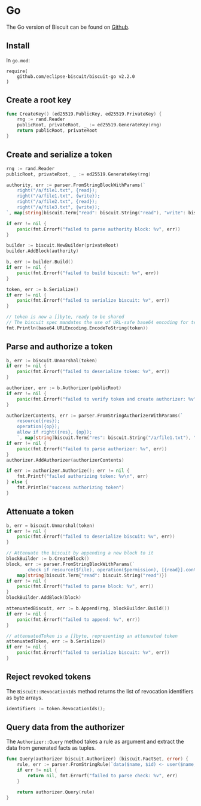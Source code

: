 # Go

The Go version of Biscuit can be found on [Github](https://github.com/eclipse-biscuit/biscuit-go).

## Install

In `go.mod`:

```
require(
    github.com/eclipse-biscuit/biscuit-go v2.2.0
)
```

## Create a root key

```go
func CreateKey() (ed25519.PublicKey, ed25519.PrivateKey) {
	rng := rand.Reader
	publicRoot, privateRoot, _ := ed25519.GenerateKey(rng)
	return publicRoot, privateRoot
}
```

## Create and serialize a token

```go
rng := rand.Reader
publicRoot, privateRoot, _ := ed25519.GenerateKey(rng)

authority, err := parser.FromStringBlockWithParams(`
	right("/a/file1.txt", {read});
	right("/a/file1.txt", {write});
	right("/a/file2.txt", {read});
	right("/a/file3.txt", {write});
`, map[string]biscuit.Term{"read": biscuit.String("read"), "write": biscuit.String("write")})

if err != nil {
	panic(fmt.Errorf("failed to parse authority block: %v", err))
}

builder := biscuit.NewBuilder(privateRoot)
builder.AddBlock(authority)

b, err := builder.Build()
if err != nil {
	panic(fmt.Errorf("failed to build biscuit: %v", err))
}

token, err := b.Serialize()
if err != nil {
	panic(fmt.Errorf("failed to serialize biscuit: %v", err))
}

// token is now a []byte, ready to be shared
// The biscuit spec mandates the use of URL-safe base64 encoding for textual representation:
fmt.Println(base64.URLEncoding.EncodeToString(token))
```

## Parse and authorize a token

```go
b, err := biscuit.Unmarshal(token)
if err != nil {
    panic(fmt.Errorf("failed to deserialize token: %v", err))
}

authorizer, err := b.Authorizer(publicRoot)
if err != nil {
    panic(fmt.Errorf("failed to verify token and create authorizer: %v", err))
}

authorizerContents, err := parser.FromStringAuthorizerWithParams(`
	resource({res});
	operation({op});
	allow if right({res}, {op});
	`, map[string]biscuit.Term{"res": biscuit.String("/a/file1.txt"), "op": biscuit.String("read")})
if err != nil {
	panic(fmt.Errorf("failed to parse authorizer: %v", err))
}
authorizer.AddAuthorizer(authorizerContents)

if err := authorizer.Authorize(); err != nil {
    fmt.Printf("failed authorizing token: %v\n", err)
} else {
    fmt.Println("success authorizing token")
}
```

## Attenuate a token

```go
b, err = biscuit.Unmarshal(token)
if err != nil {
    panic(fmt.Errorf("failed to deserialize biscuit: %v", err))
}

// Attenuate the biscuit by appending a new block to it
blockBuilder := b.CreateBlock()
block, err := parser.FromStringBlockWithParams(`
		check if resource($file), operation($permission), [{read}].contains($permission);`,
	map[string]biscuit.Term{"read": biscuit.String("read")})
if err != nil {
	panic(fmt.Errorf("failed to parse block: %v", err))
}
blockBuilder.AddBlock(block)

attenuatedBiscuit, err := b.Append(rng, blockBuilder.Build())
if err != nil {
    panic(fmt.Errorf("failed to append: %v", err))
}

// attenuatedToken is a []byte, representing an attenuated token
attenuatedToken, err := b.Serialize()
if err != nil {
    panic(fmt.Errorf("failed to serialize biscuit: %v", err))
}
```

## Reject revoked tokens

The `Biscuit::RevocationIds` method returns the list of revocation identifiers as byte arrays.

```go
identifiers := token.RevocationIds();
```

## Query data from the authorizer

The `Authorizer::Query` method takes a rule as argument and extract the data from generated facts as tuples.

```go
func Query(authorizer biscuit.Authorizer) (biscuit.FactSet, error) {
	rule, err := parser.FromStringRule(`data($name, $id) <- user($name, $id`)
	if err != nil {
		return nil, fmt.Errorf("failed to parse check: %v", err)
	}

	return authorizer.Query(rule)
}
```
